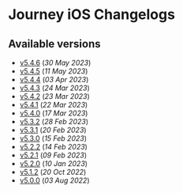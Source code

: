 # Journey iOS Changelogs

## Available versions

* [v5.4.6](releases/5.4.6/index.md) (_30 May 2023_)
* [v5.4.5](releases/5.4.5/index.md) (_11 May 2023_)
* [v5.4.4](releases/5.4.4/index.md) (_03 Apr 2023_)
* [v5.4.3](releases/5.4.3/index.md) (_24 Mar 2023_)
* [v5.4.2](releases/5.4.2/index.md) (_23 Mar 2023_)
* [v5.4.1](releases/5.4.1/index.md) (_22 Mar 2023_)
* [v5.4.0](releases/5.4.0/index.md) (_17 Mar 2023_)
* [v5.3.2](releases/5.3.2/index.md) (_28 Feb 2023_)
* [v5.3.1](releases/5.3.1/index.md) (_20 Feb 2023_)
* [v5.3.0](releases/5.3.0/index.md) (_15 Feb 2023_)
* [v5.2.2](releases/5.2.2/index.md) (_14 Feb 2023_)
* [v5.2.1](releases/5.2.1/index.md) (_09 Feb 2023_)
* [v5.2.0](releases/5.2.0/index.md) (_10 Jan 2023_)
* [v5.1.2](releases/5.1.2/index.md) (_20 Oct 2022_)
* [v5.0.0](releases/5.0.0/index.md) (_03 Aug 2022_)
